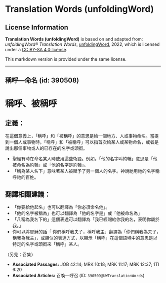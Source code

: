 # Translation Words (unfoldingWord)

## License Information

**Translation Words (unfoldingWord)** is based on and adapted from: _unfoldingWord® Translation Words_, [unfoldingWord](https://unfoldingword.org/utw), 2022, which is licensed under a [CC BY-SA 4.0 license](https://creativecommons.org/licenses/by-sa/4.0/legalcode.en).

This markdown version is provided under the same license.



--------------------------------

## 稱呼—命名 (id: 390508)

稱呼、被稱呼
======

定義：
---

在這個意義上，「稱呼」和「被稱呼」的意思是給一個地方、人或事物命名。當提到一個人或事物時，「稱呼」和「被稱呼」可以指首次給某人或某物命名，或者是說出那個事物或人的已存在的名字或頭銜。

* 聖經有時在命名某人時使用這些術語。例如，「他的名字叫約翰」意思是「他被命名為約翰」或「他的名字是約翰」。
* 「稱為某人名下」意味著某人被賦予了另一個人的名字。神說祂用祂的名字稱呼祂的百姓。

翻譯相關建議：
-------

* 「你要給他起名」也可以翻譯為「你必須命名他」。
* 「他的名字被稱為」也可以翻譯為「他的名字是」或「他被命名為」
* 「凡稱為我名下的」這個表達可以翻譯為「我已經賜給你我的名，表明你屬於我。」
* 你可以將耶穌的話「 你們稱呼我夫子，稱呼我主」翻譯為「你們稱我為夫子，稱我為我主」，或類似的表達方式，以顯示「稱呼」在這個語境中的意思是以特定的名字或頭銜來「稱呼」某人。

（另見：召集）

* **Associated Passages:** JOB 42:14; MRK 10:18; MRK 11:17; MRK 12:37; 1TI 6:20
* **Associated Articles:** 召喚—呼召 (ID: `390509@UWTranslationWords`)

